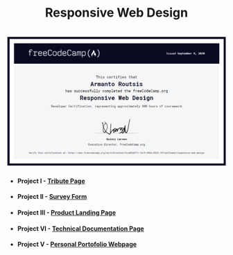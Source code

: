<h1 align="center">Responsive Web Design
</h1>

<h1 align="center">
  <img src="../Assets/Freecodecamp_Responsive_Design_Certification.png"/>
</h1>



* #### Project I - [Tribute Page](https://github.com/ArmantoArisRoutsis/FreeCodeCamp/tree/main/Responsive-Web-Design/Project_01-Tribute_Page)
* #### Project II - [Survey Form](https://github.com/ArmantoArisRoutsis/FreeCodeCamp/tree/main/Responsive-Web-Design/Project_02-Survey_Form)
* #### Project III - [Product Landing Page](https://github.com/ArmantoArisRoutsis/FreeCodeCamp/tree/main/Responsive-Web-Design/Project_03-Product%20Landing%20Page)
* #### Project VI - [Technical Documentation Page](https://github.com/ArmantoArisRoutsis/THE-ODIN-PROJECT/tree/master/FOUNDATIONS)
* #### Project V - [Personal Portofolio Webpage](https://github.com/ArmantoArisRoutsis/FreeCodeCamp/tree/main/Responsive-Web-Design/Project_05-Personal_Portofolio_Webpage)